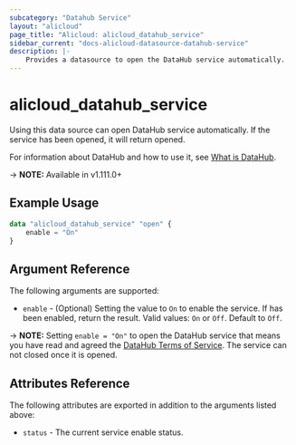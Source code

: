 ```yaml
---
subcategory: "Datahub Service"
layout: "alicloud"
page_title: "Alicloud: alicloud_datahub_service"
sidebar_current: "docs-alicloud-datasource-datahub-service"
description: |-
    Provides a datasource to open the DataHub service automatically.
---
```


# alicloud\_datahub\_service

Using this data source can open DataHub service automatically. If the service has been opened, it will return opened.

For information about DataHub and how to use it, see [What is DataHub](https://help.aliyun.com/product/53345.html).

-> **NOTE:** Available in v1.111.0+

## Example Usage

```terraform
data "alicloud_datahub_service" "open" {
	enable = "On"
}
```

## Argument Reference

The following arguments are supported:

* `enable` - (Optional) Setting the value to `On` to enable the service. If has been enabled, return the result. Valid values: `On` or `Off`. Default to `Off`.

-> **NOTE:** Setting `enable = "On"` to open the DataHub service that means you have read and agreed the [DataHub Terms of Service](https://help.aliyun.com/document_detail/158927.html). The service can not closed once it is opened.

## Attributes Reference

The following attributes are exported in addition to the arguments listed above:

* `status` - The current service enable status. 